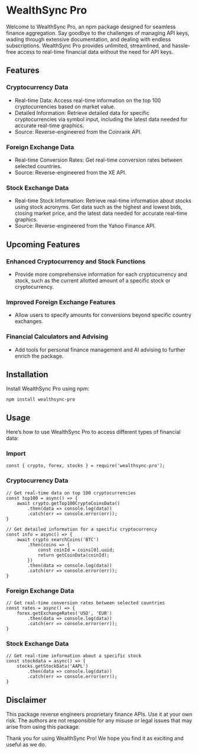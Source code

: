 # WealthSync Pro

Welcome to WealthSync Pro, an npm package designed for seamless finance aggregation. Say goodbye to the challenges of managing API keys, wading through extensive documentation, and dealing with endless subscriptions. WealthSync Pro provides unlimited, streamlined, and hassle-free access to real-time financial data without the need for API keys.

## Features

### Cryptocurrency Data

- Real-time Data: Access real-time information on the top 100 cryptocurrencies based on market value.
- Detailed Information: Retrieve detailed data for specific cryptocurrencies via symbol input, including the latest data needed for accurate real-time graphics.
- Source: Reverse-engineered from the Coinrank API.

### Foreign Exchange Data

- Real-time Conversion Rates: Get real-time conversion rates between selected countries.
- Source: Reverse-engineered from the XE API.

### Stock Exchange Data

- Real-time Stock Information: Retrieve real-time information about stocks using stock acronyms. Get data such as the highest and lowest bids, closing market price, and the latest data needed for accurate real-time graphics.
- Source: Reverse-engineered from the Yahoo Finance API.

## Upcoming Features

### Enhanced Cryptocurrency and Stock Functions

- Provide more comprehensive information for each cryptocurrency and stock, such as the current allotted amount of a specific stock or cryptocurrency.

### Improved Foreign Exchange Features

- Allow users to specify amounts for conversions beyond specific country exchanges.

### Financial Calculators and Advising

- Add tools for personal finance management and AI advising to further enrich the package.

## Installation

Install WealthSync Pro using npm:
```
npm install wealthsync-pro
```

## Usage

Here’s how to use WealthSync Pro to access different types of financial data:

### Import
```
const { crypto, forex, stocks } = require('wealthsync-pro');
```

### Cryptocurrency Data
```
// Get real-time data on top 100 cryptocurrencies
const top100 = async() => {
    await crypto.getTop100CryptoCoinsData()
        .then(data => console.log(data))
        .catch(err => console.error(err));
}

// Get detailed information for a specific cryptocurrency
const info = async() => { 
    await crypto searchCoins('BTC')
        .then(coins => {
            const coinId = coins[0].uuid;
            return getCoinData(coinId);
        })
        .then(data => console.log(data))
        .catch(err => console.error(err));
}
```

### Foreign Exchange Data
```
// Get real-time conversion rates between selected countries
const rates = async() => {
    forex.getExchangeRates('USD', 'EUR')
        .then(data => console.log(data))
        .catch(err => console.error(err));
}
```

### Stock Exchange Data
```
// Get real-time information about a specific stock
const stockdata = async() => {
    stocks.getStockData('AAPL')
        .then(data => console.log(data))
        .catch(err => console.error(err));
}
```

## Disclaimer

This package reverse engineers proprietary finance APIs. Use it at your own risk. The authors are not responsible for any misuse or legal issues that may arise from using this package.


Thank you for using WealthSync Pro! We hope you find it as exciting and useful as we do.